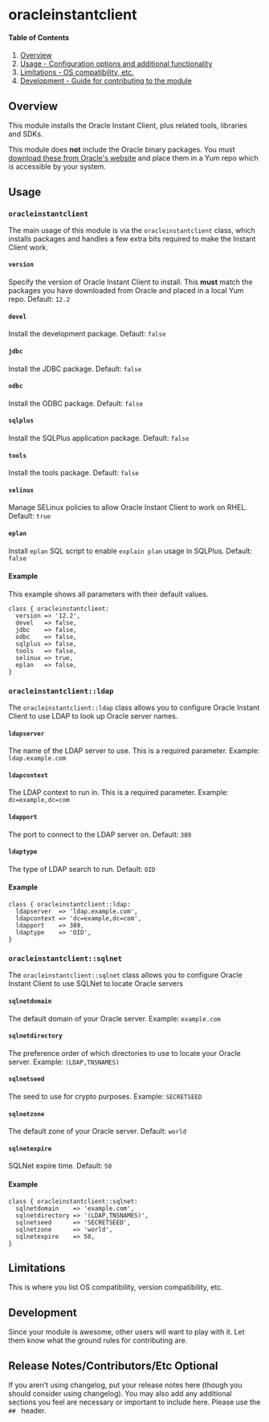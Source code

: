 # oracleinstantclient

#### Table of Contents

1. [Overview](#overview)
4. [Usage - Configuration options and additional functionality](#usage)
5. [Limitations - OS compatibility, etc.](#limitations)
6. [Development - Guide for contributing to the module](#development)

## Overview

This module installs the Oracle Instant Client, plus related tools, libraries
and SDKs.

This module does **not** include the Oracle binary packages. You must [download
these from Oracle's website](http://www.oracle.com/technetwork/database/features/instant-client/index-097480.html)
and place them in a Yum repo which is accessible by your system.

## Usage

### `oracleinstantclient`

The main usage of this module is via the `oracleinstantclient` class, which installs packages
and handles a few extra bits required to make the Instant Client work.

#### `version`
Specify the version of Oracle Instant Client to install. This **must** match the packages you have
downloaded from Oracle and placed in a local Yum repo. Default: `12.2`

#### `devel`
Install the development package. Default: `false`

#### `jdbc`
Install the JDBC package. Default: `false`

#### `odbc`
Install the ODBC package. Default: `false`

#### `sqlplus`
Install the SQLPlus application package. Default: `false`

#### `tools`
Install the tools package. Default: `false`

#### `selinux`
Manage SELinux policies to allow Oracle Instant Client to work on RHEL. Default: `true`

#### `eplan`
Install `eplan` SQL script to enable `explain plan` usage in SQLPlus. Default: `false`

#### Example
This example shows all parameters with their default values.

```puppet
class { oracleinstantclient:
  version => '12.2',
  devel   => false,
  jdbc    => false,
  odbc    => false,
  sqlplus => false,
  tools   => false,
  selinux => true,
  eplan   => false,
}
```

### `oracleinstantclient::ldap`

The `oracleinstantclient::ldap` class allows you to configure Oracle Instant Client
to use LDAP to look up Oracle server names.

#### `ldapserver`
The name of the LDAP server to use. This is a required parameter. Example: `ldap.example.com`

#### `ldapcontext`
The LDAP context to run in. This is a required parameter. Example: `dc=example,dc=com`

#### `ldapport`
The port to connect to the LDAP server on. Default: `389`

#### `ldaptype`
The type of LDAP search to run. Default: `OID`

#### Example
```puppet
class { oracleinstantclient::ldap:
  ldapserver  => 'ldap.example.com',
  ldapcontext => 'dc=example,dc=com',
  ldapport    => 389,
  ldaptype    => 'OID',
}
```

### `oracleinstantclient::sqlnet`

The `oracleinstantclient::sqlnet` class allows you to configure Oracle Instant Client
to use SQLNet to locate Oracle servers

#### `sqlnetdomain`
The default domain of your Oracle server. Example: `example.com`

#### `sqlnetdirectory`
The preference order of which directories to use to locate your Oracle server. Example: `(LDAP,TNSNAMES)`

#### `sqlnetseed`
The seed to use for crypto purposes. Example: `SECRETSEED`

#### `sqlnetzone`
The default zone of your Oracle server. Default: `world`

#### `sqlnetexpire`
SQLNet expire time. Default: `50`

#### Example

```puppet
class { oracleinstantclient::sqlnet:
  sqlnetdomain    => 'example.com',
  sqlnetdirectory => '(LDAP,TNSNAMES)',
  sqlnetseed      => 'SECRETSEED',
  sqlnetzone      => 'world',
  sqlnetexpire    => 50,
}
```

## Limitations

This is where you list OS compatibility, version compatibility, etc.

## Development

Since your module is awesome, other users will want to play with it. Let them
know what the ground rules for contributing are.

## Release Notes/Contributors/Etc **Optional**

If you aren't using changelog, put your release notes here (though you should
consider using changelog). You may also add any additional sections you feel are
necessary or important to include here. Please use the `## ` header.
